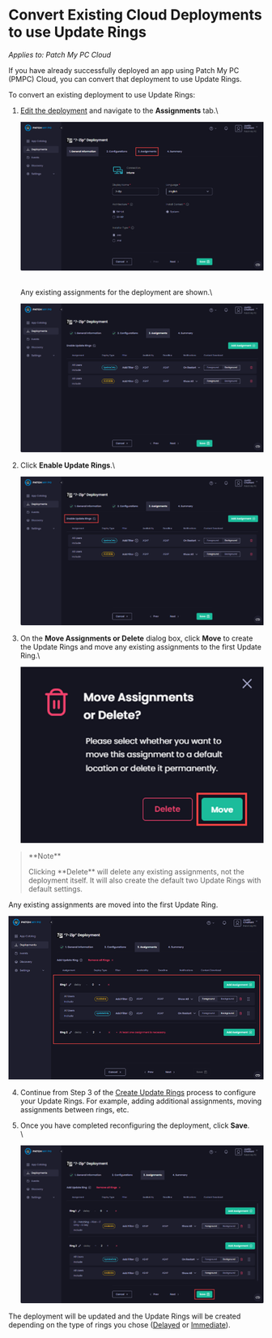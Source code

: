 # Convert Existing Cloud Deployments to use Update Rings

_Applies to: Patch My PC Cloud_

If you have already successfully deployed an app using Patch My PC (PMPC) Cloud, you can convert that deployment to use Update Rings.

To convert an existing deployment to use Update Rings:

1.  [Edit the deployment](../manage-cloud-deployments/edit-a-cloud-deployment.md) and navigate to the **Assignments** tab.\


    ![Navigating to the "Assignments" tab](/_images/image-(449).png "Navigating to the “Assignments” tab")

    \
    Any existing assignments for the deployment are shown.\


    ![Existing assignments](/_images/image-(450).png "Existing assignments")
2.  Click **Enable Update Rings**.\


    ![Clicking "Enable Update Rings"](/_images/image-(451).png "Clicking “Enable Update Rings”")
3.  On the **Move Assignments or Delete** dialog box, click **Move** to create the Update Rings and move any existing assignments to the first Update Ring.\


    ![Clicking "Move" to move any existing assignments to the first Update Ring.](/_images/image-(452).png "Clicking “Move” to move any existing assignments to the first Update Ring.")

<blockquote class="wp-block-quote">
<p>**Note**</p>
<p>Clicking **Delete** will delete any existing assignments, not the deployment itself. It will also create the default two Update Rings with default settings.</p>
</blockquote>

Any existing assignments are moved into the first Update Ring.

![Any existing assignments are moved into the first Update Ring.](/_images/image-(2046).png "Any existing assignments are moved into the first Update Ring.")

4. Continue from Step 3 of the [Create Update Rings](create-update-rings-in-cloud.md) process to configure your Update Rings. For example, adding additional assignments, moving assignments between rings, etc.
5.  Once you have completed reconfiguring the deployment, click **Save**.\
    \


    ![Clicking "Save" to save changes](/_images/image-(454).png "Clicking “Save” to save changes")

The deployment will be updated and the Update Rings will be created depending on the type of rings you chose ([Delayed](how-cloud-update-rings-are-created.md#delayed-update-rings) or [Immediate](how-cloud-update-rings-are-created.md#immediate-update-rings)).